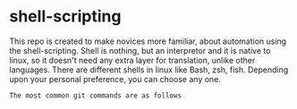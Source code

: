 # shell-scripting
This repo is created to make novices more familiar, about automation using the shell-scripting. Shell is nothing, but an interpretor and it is native to linux, so it doesn't need any extra layer for translation, unlike other languages. There are different shells in linux like Bash, zsh, fish. Depending upon your personal preference, you can choose any one. 

```
The most common git commands are as follows

```